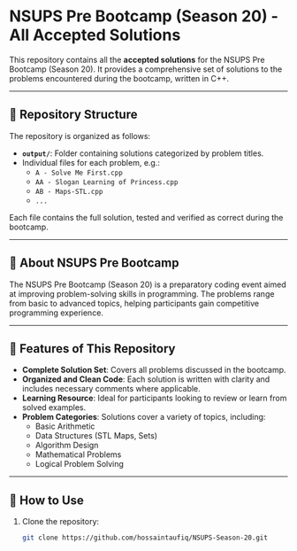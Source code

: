 # NSUPS Pre Bootcamp (Season 20) - All Accepted Solutions

This repository contains all the **accepted solutions** for the NSUPS Pre Bootcamp (Season 20). It provides a comprehensive set of solutions to the problems encountered during the bootcamp, written in C++.

---

## 📂 Repository Structure

The repository is organized as follows:

- **`output/`**: Folder containing solutions categorized by problem titles.
- Individual files for each problem, e.g.:
  - `A - Solve Me First.cpp`
  - `AA - Slogan Learning of Princess.cpp`
  - `AB - Maps-STL.cpp`
  - `...`

Each file contains the full solution, tested and verified as correct during the bootcamp.

---

## 📝 About NSUPS Pre Bootcamp

The NSUPS Pre Bootcamp (Season 20) is a preparatory coding event aimed at improving problem-solving skills in programming. The problems range from basic to advanced topics, helping participants gain competitive programming experience.

---

## 🚀 Features of This Repository

- **Complete Solution Set**: Covers all problems discussed in the bootcamp.
- **Organized and Clean Code**: Each solution is written with clarity and includes necessary comments where applicable.
- **Learning Resource**: Ideal for participants looking to review or learn from solved examples.
- **Problem Categories**: Solutions cover a variety of topics, including:
  - Basic Arithmetic
  - Data Structures (STL Maps, Sets)
  - Algorithm Design
  - Mathematical Problems
  - Logical Problem Solving

---

## 📌 How to Use

1. Clone the repository:
   ```bash
   git clone https://github.com/hossaintaufiq/NSUPS-Season-20.git
